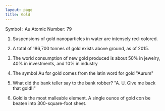 ```yaml
---
layout: page
title: Gold
---
```


Symbol : Au
Atomic Number: 79

1. Suspensions of gold nanoparticles in water are intensely red-colored.

2. A total of 186,700 tonnes of gold exists above ground, as of 2015.

3. The world consumption of new gold produced is about 50% in jewelry, 40% in investments, and 10% in industry

4. The symbol Au for gold comes from the latin word for gold "Aurum"

5. What did the bank teller say to the bank robber? "A. U. Give me back that gold!!"

6. Gold is the most malleable element. A single ounce of gold con be beaten into 300-square-foot sheet.